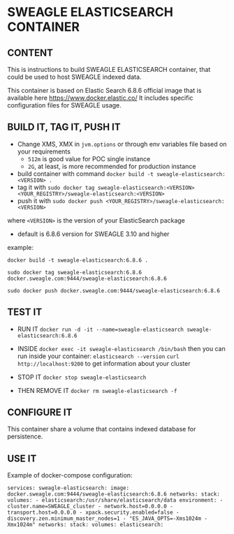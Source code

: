 # SWEAGLE ELASTICSEARCH CONTAINER

## CONTENT

This is instructions to build SWEAGLE ELASTICSEARCH container, that could be used to host SWEAGLE indexed data.

This container is based on Elastic Search 6.8.6 official image that is available here https://www.docker.elastic.co/
It includes specific configuration files for SWEAGLE usage.

## BUILD IT, TAG IT, PUSH IT

- Change XMS, XMX in `jvm.options` or through env variables file based on your requirements
  - `512m` is good value for POC single instance
  - `2G`, at least, is more recommended for production instance
- build container with command `docker build -t sweagle-elasticsearch:<VERSION> .`
- tag it with `sudo docker tag sweagle-elasticsearch:<VERSION> <YOUR_REGISTRY>/sweagle-elasticsearch:<VERSION>`
- push it with `sudo docker push <YOUR_REGISTRY>/sweagle-elasticsearch:<VERSION>`

where `<VERSION>` is the version of your ElasticSearch package
  - default is 6.8.6 version for SWEAGLE 3.10 and higher

example:

`docker build -t sweagle-elasticsearch:6.8.6 .`

`sudo docker tag sweagle-elasticsearch:6.8.6 docker.sweagle.com:9444/sweagle-elasticsearch:6.8.6`

`sudo docker push docker.sweagle.com:9444/sweagle-elasticsearch:6.8.6`

## TEST IT

- RUN IT
`docker run -d -it --name=sweagle-elasticsearch sweagle-elasticsearch:6.8.6`

- INSIDE
`docker exec -it sweagle-elasticsearch /bin/bash`
then you can run inside your container:
`elasticsearch --version`
`curl http://localhost:9200` to get information about your cluster

- STOP IT
`docker stop sweagle-elasticsearch`

- THEN REMOVE IT
`docker rm sweagle-elasticsearch -f`

## CONFIGURE IT

This container share a volume that contains indexed database for persistence.

## USE IT

Example of docker-compose configuration:

`
services:
  sweagle-elasticsearch:
    image: docker.sweagle.com:9444/sweagle-elasticsearch:6.8.6
    networks:
      stack:
    volumes:
      - elasticsearch:/usr/share/elasticsearch/data
    environment:
      - cluster.name=SWEAGLE_cluster
      - network.host=0.0.0.0
      - transport.host=0.0.0.0
      - xpack.security.enabled=false
      - discovery.zen.minimum_master_nodes=1
      - "ES_JAVA_OPTS=-Xms1024m -Xmx1024m"
    networks:
      stack:
volumes:
  elasticsearch:
`
